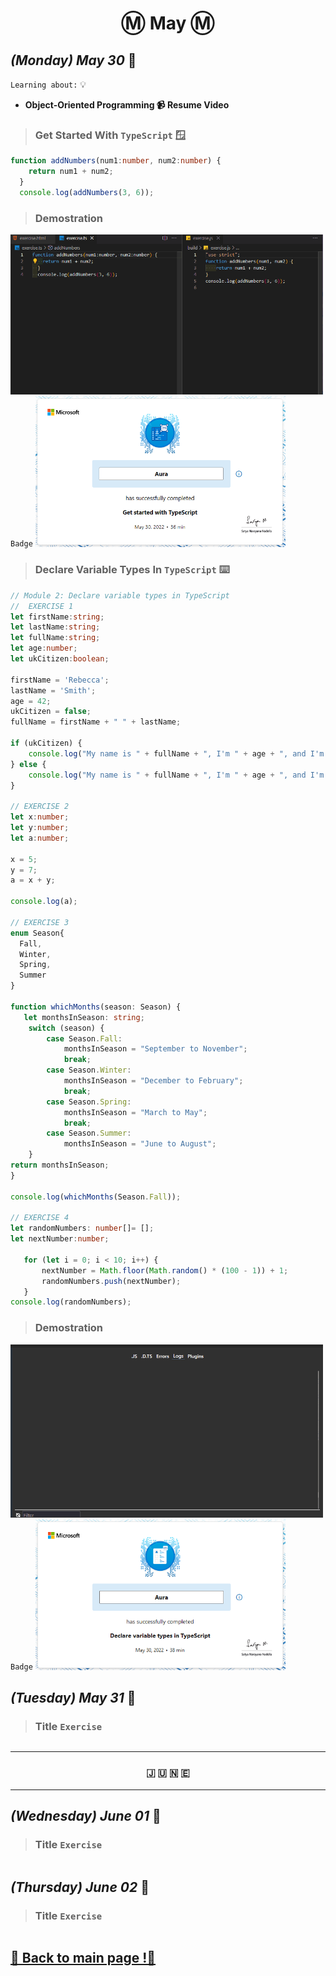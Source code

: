 <h1 align="center">Ⓜ️ May Ⓜ️</h1>

## _(Monday) May 30_ 📢

`Learning about:` 💡
* **Object-Oriented Programming 📹 Resume Video**

>### Get Started With `TypeScript` 🪟
```typescript 
function addNumbers(num1:number, num2:number) {
    return num1 + num2;
  }
  console.log(addNumbers(3, 6));
```
>### Demostration
<img src="/May/assets/getstartedts.gif" alt="Get Started TS Microsoft" width="500"> `Badge` <img src="/May/assets/module1.png" alt="Abstraction" width="400">


>### Declare Variable Types In `TypeScript` ⌨️
```typescript 
// Module 2: Declare variable types in TypeScript
//  EXERCISE 1
let firstName:string;
let lastName:string;
let fullName:string;
let age:number;
let ukCitizen:boolean;

firstName = 'Rebecca';
lastName = 'Smith';
age = 42;
ukCitizen = false;
fullName = firstName + " " + lastName;

if (ukCitizen) {
    console.log("My name is " + fullName + ", I'm " + age + ", and I'm a citizen of the United Kingdom.");
} else {
    console.log("My name is " + fullName + ", I'm " + age + ", and I'm not a citizen of the United Kingdom.");
}

// EXERCISE 2
let x:number;
let y:number;
let a:number;

x = 5;
y = 7;
a = x + y;

console.log(a);

// EXERCISE 3
enum Season{
  Fall,
  Winter,
  Spring,
  Summer
}

function whichMonths(season: Season) {
   let monthsInSeason: string;  
    switch (season) {
        case Season.Fall:
            monthsInSeason = "September to November";
            break;
        case Season.Winter:
            monthsInSeason = "December to February";
            break;
        case Season.Spring:
            monthsInSeason = "March to May";
            break;
        case Season.Summer:
            monthsInSeason = "June to August";
    }
return monthsInSeason;
}

console.log(whichMonths(Season.Fall));

// EXERCISE 4
let randomNumbers: number[]= [];
let nextNumber:number;
   
   for (let i = 0; i < 10; i++) {
       nextNumber = Math.floor(Math.random() * (100 - 1)) + 1;
       randomNumbers.push(nextNumber);
   }  
console.log(randomNumbers);
```
>### Demostration
<img src="/May/assets/decvartype.gif" alt="Variables types TS Microsoft" width="500"> `Badge` <img src="/May/assets/module2.png" alt="Abstraction" width="400">

## _(Tuesday) May 31_ 📢
>### Title `Exercise`
```typescript 
```
---

<h3 align="center"> 🇯 🇺 🇳 🇪 </h3>

---
## _(Wednesday) June 01_ 📢
>### Title `Exercise`
```typescript 
```
## _(Thursday) June 02_ 📢
>### Title `Exercise`
```typescript 
```
## [📎 Back to main page !📎](/home/readAura.md)
